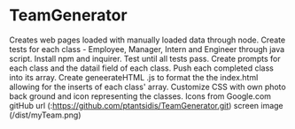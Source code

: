 # TeamGenerator
Creates web pages loaded with manually loaded data through node.
Create tests for each class - Employee, Manager, Intern and Engineer through java script.
Install npm and inquirer.
Test until all tests pass.
Create prompts for each class and the datail field of each class.
Push each completed class into its array.
Create geneerateHTML .js to format the the index.html allowing for the inserts of each class' array.
Customize CSS with own photo back ground and icon representing the classes.
Icons from Google.com
gitHub url (:https://github.com/ptantsidis/TeamGenerator.git)
screen image (/dist/myTeam.png)  
